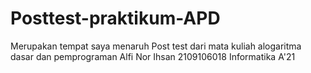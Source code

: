 # Posttest-praktikum-APD
Merupakan tempat saya menaruh Post test dari mata kuliah alogaritma dasar dan pemprograman
Alfi Nor Ihsan
2109106018
Informatika A'21
